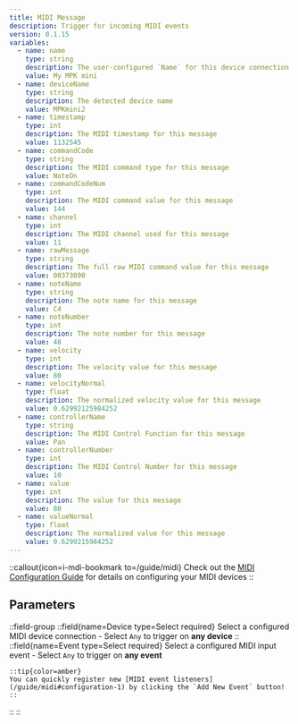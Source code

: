 ```yaml
---
title: MIDI Message
description: Trigger for incoming MIDI events
version: 0.1.15
variables:
  - name: name
    type: string
    description: The user-configured `Name` for this device connection
    value: My MPK mini
  - name: deviceName
    type: string
    description: The detected device name
    value: MPKmini2
  - name: timestamp
    type: int
    description: The MIDI timestamp for this message
    value: 1132545
  - name: commandCode
    type: string
    description: The MIDI command type for this message
    value: NoteOn
  - name: commandCodeNum
    type: int
    description: The MIDI command value for this message
    value: 144
  - name: channel
    type: int
    description: The MIDI channel used for this message
    value: 11
  - name: rawMessage
    type: string
    description: The full raw MIDI command value for this message
    value: 00373090
  - name: noteName
    type: string
    description: The note name for this message
    value: C4
  - name: noteNumber
    type: int
    description: The note number for this message
    value: 48
  - name: velocity
    type: int
    description: The velocity value for this message
    value: 80
  - name: velocityNormal
    type: float
    description: The normalized velocity value for this message
    value: 0.62992125984252
  - name: controllerName
    type: string
    description: The MIDI Control Function for this message
    value: Pan
  - name: controllerNumber
    type: int
    description: The MIDI Control Number for this message
    value: 10
  - name: value
    type: int
    description: The value for this message
    value: 80
  - name: valueNormal
    type: float
    description: The normalized value for this message
    value: 0.6299215984252
---
```


::callout{icon=i-mdi-bookmark to=/guide/midi}
Check out the [MIDI Configuration Guide](/guide/midi) for details on configuring your MIDI devices
::

## Parameters
::field-group
  ::field{name=Device type=Select required}
    Select a configured MIDI device connection
    - Select `Any` to trigger on **any device**
  ::
  ::field{name=Event type=Select required}
    Select a configured MIDI input event
    - Select `Any` to trigger on **any event**

    ::tip{color=amber}
    You can quickly register new [MIDI event listeners](/guide/midi#configuration-1) by clicking the `Add New Event` button!
    ::
  ::
::